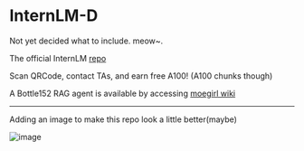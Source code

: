 # InternLM-D
Not yet decided what to include. meow~.

The official InternLM [repo](https://github.com/InternLM/Tutorial)

Scan QRCode, contact TAs, and earn free A100! (A100 chunks though)

A Bottle152 RAG agent is available by accessing [moegirl wiki](zh.moegirl.cn)

----

Adding an image to make this repo look a little better(maybe)

![image](https://github.com/user-attachments/assets/84f3d669-90b3-4bc9-b1ff-01a0916b2755)
